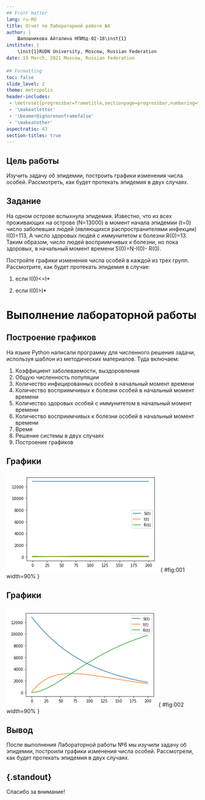 ```yaml
---
## Front matter
lang: ru-RU
title: Отчет по Лабораторной работе №6
author: |
	Шапошникова Айталина НПИбд-02-18\inst{1}
institute: |
	\inst{1}RUDN University, Moscow, Russian Federation
date: 19 March, 2021 Moscow, Russian Federation

## Formatting
toc: false
slide_level: 2
theme: metropolis
header-includes: 
 - \metroset{progressbar=frametitle,sectionpage=progressbar,numbering=fraction}
 - '\makeatletter'
 - '\beamer@ignorenonframefalse'
 - '\makeatother'
aspectratio: 43
section-titles: true
---
```


## Цель работы
Изучить задачу об эпидемии, построить графики изменения числа особей.
Рассмотреть, как будет протекать эпидемия в двух случаях.

## Задание
На одном острове вспыхнула эпидемия. Известно, что из всех проживающих
на острове (N=13000) в момент начала эпидемии (t=0) число заболевших людей
(являющихся распространителями инфекции) I(0)=113, А число здоровых людей с
иммунитетом к болезни R(0)=13. Таким образом, число людей восприимчивых к
болезни, но пока здоровых, в начальный момент времени S(0)=N-I(0)- R(0).

Постройте графики изменения числа особей в каждой из трех групп.
Рассмотрите, как будет протекать эпидемия в случае:

1) если I(0)<=I*

2) если I(0)>I*

# Выполнение лабораторной работы


## **Построение графиков**

На языке Python написали программу для численного решения задачи, используя шаблон из методических материалов.
Туда включаем:
1. Коэффициент заболеваемости, выздоровления
2. Общую численность популяции
3. Количество инфицированных особей в начальный момент времени
4. Количество восприимчивых к болезни особей в начальный момент времени
5. Количество здоровых особей с иммунитетом в начальный момент времени
6. Количество восприимчивых к болезни особей в начальный момент времени
7. Время
8. Решение системы в двух случаях
9. Построение графиков


## Графики

![График изменения числа особей, при I(0)<=I*](image/1.png){ #fig:001 width=90% }

## Графики
![Графики изменения числа особей, при I(0)>I*](image/2.png){ #fig:002 width=90% }


## Вывод

После выполнения Лабораторной работы №6 мы изучили задачу об эпидемии, 
построили графики изменения числа особей.
Рассмотрели, как будет протекать эпидемия в двух случаях.

## {.standout}

Спасибо за внимание!
